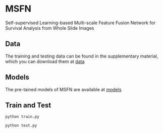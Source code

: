 # MSFN

Self-supervised Learning-based Multi-scale Feature Fusion Network for Survival Analysis from Whole Slide Images

## Data
The training and testing data can be found in the supplementary material, which you can download them at [data](https://portal.gdc.cancer.gov/)

## Models
The pre-tained models of MSFN are available at [models](https://drive.google.com/drive/folders/1O1htcCJMfE5UXwI4w_9WjMqzeDrrpgba?usp=sharing)

## Train and Test
```
python train.py
```
```
python test.py
```
